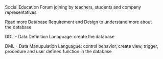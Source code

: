 Social Education Forum joining by teachers, students and company representatives

Read more Database Requirement and Design to understand more about the database

DDL - Data Definition Lanaguage: create the database

DML - Data Manupulation Languague: control behavior, create view, trigger, procedure and user defined function in the database